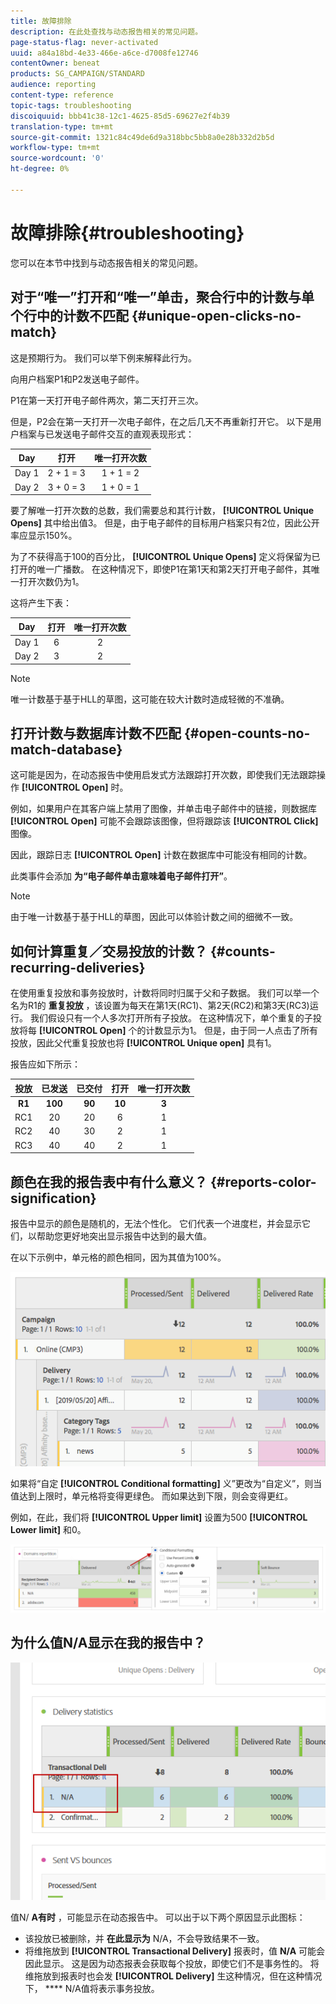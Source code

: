 ```yaml
---
title: 故障排除
description: 在此处查找与动态报告相关的常见问题。
page-status-flag: never-activated
uuid: a84a18bd-4e33-466e-a6ce-d7008fe12746
contentOwner: beneat
products: SG_CAMPAIGN/STANDARD
audience: reporting
content-type: reference
topic-tags: troubleshooting
discoiquuid: bbb41c38-12c1-4625-85d5-69627e2f4b39
translation-type: tm+mt
source-git-commit: 1321c84c49de6d9a318bbc5bb8a0e28b332d2b5d
workflow-type: tm+mt
source-wordcount: '0'
ht-degree: 0%

---
```



# 故障排除{#troubleshooting}

您可以在本节中找到与动态报告相关的常见问题。

## 对于“唯一”打开和“唯一”单击，聚合行中的计数与单个行中的计数不匹配 {#unique-open-clicks-no-match}

这是预期行为。
我们可以举下例来解释此行为。

向用户档案P1和P2发送电子邮件。

P1在第一天打开电子邮件两次，第二天打开三次。

但是，P2会在第一天打开一次电子邮件，在之后几天不再重新打开它。
以下是用户档案与已发送电子邮件交互的直观表现形式：

<table> 
 <thead> 
  <tr> 
   <th align="center"> <strong>Day</strong> <br /> </th> 
   <th align="center"> <strong>打开</strong> <br /> </th> 
   <th align="center"> <strong>唯一打开次数</strong> <br /> </th> 
  </tr> 
 </thead> 
 <tbody> 
  <tr> 
   <td align="center"> Day 1<br /> </td> 
   <td align="center"> 2 + 1 = 3<br /> </td> 
   <td align="center"> 1 + 1 = 2<br /> </td> 
  </tr> 
  <tr> 
   <td align="center"> Day 2<br /> </td> 
   <td align="center"> 3 + 0 = 3<br /> </td> 
   <td align="center"> 1 + 0 = 1<br /> </td> 
  </tr>
 </tbody> 
</table>

要了解唯一打开次数的总数，我们需要总和其行计数， **[!UICONTROL Unique Opens]** 其中给出值3。 但是，由于电子邮件的目标用户档案只有2位，因此公开率应显示150%。

为了不获得高于100的百分比， **[!UICONTROL Unique Opens]** 定义将保留为已打开的唯一广播数。 在这种情况下，即使P1在第1天和第2天打开电子邮件，其唯一打开次数仍为1。

这将产生下表：

<table> 
 <thead> 
  <tr> 
   <th align="center"> <strong>Day</strong> <br /> </th> 
   <th align="center"> <strong>打开</strong> <br /> </th> 
   <th align="center"> <strong>唯一打开次数</strong> <br /> </th> 
  </tr> 
 </thead> 
 <tbody> 
  <tr> 
   <td align="center"> Day 1<br /> </td> 
   <td align="center"> 6<br /> </td> 
   <td align="center"> 2<br /> </td>
  </tr> 
  <tr> 
   <td align="center"> Day 2<br /> </td> 
   <td align="center"> 3<br /> </td> 
   <td align="center"> 2<br /> </td> 
  </tr> 
 </tbody> 
</table>

>[!NOTE]
>
>唯一计数基于基于HLL的草图，这可能在较大计数时造成轻微的不准确。

## 打开计数与数据库计数不匹配 {#open-counts-no-match-database}

这可能是因为，在动态报告中使用启发式方法跟踪打开次数，即使我们无法跟踪操作 **[!UICONTROL Open]** 时。

例如，如果用户在其客户端上禁用了图像，并单击电子邮件中的链接，则数据库 **[!UICONTROL Open]** 可能不会跟踪该图像，但将跟踪该 **[!UICONTROL Click]** 图像。

因此，跟踪日志 **[!UICONTROL Open]** 计数在数据库中可能没有相同的计数。

此类事件会添加 **为“电子邮件单击意味着电子邮件打开”**。

>[!NOTE]
>
>由于唯一计数基于基于HLL的草图，因此可以体验计数之间的细微不一致。

## 如何计算重复／交易投放的计数？ {#counts-recurring-deliveries}

在使用重复投放和事务投放时，计数将同时归属于父和子数据。
我们可以举一个名为R1的 **重复投放** ，该设置为每天在第1天(RC1)、第2天(RC2)和第3天(RC3)运行。
我们假设只有一个人多次打开所有子投放。 在这种情况下，单个重复的子投放将每 **[!UICONTROL Open]** 个的计数显示为1。
但是，由于同一人点击了所有投放，因此父代重复投放也将 **[!UICONTROL Unique open]** 具有1。

报告应如下所示：

<table> 
 <thead> 
  <tr> 
   <th align="center"> <strong>投放</strong> <br /> </th> 
   <th align="center"> <strong>已发送</strong> <br /> </th> 
   <th align="center"> <strong>已交付</strong> <br /> </th>
   <th align="center"> <strong>打开</strong> <br /> </th> 
   <th align="center"> <strong>唯一打开次数</strong> <br /> </th>
  </tr> 
 </thead> 
 <tbody> 
  <tr> 
   <td align="center"> <strong>R1<br/> </td> 
   <td align="center"> <strong>100<br/> </td> 
   <td align="center"> <strong>90<br/> </td> 
   <td align="center"> <strong>10<br/> </td> 
   <td align="center"> <strong>3<br/> </td> 
  </tr> 
  <tr> 
   <td align="center"> RC1<br/> </td> 
   <td align="center"> 20<br /> </td> 
   <td align="center"> 20<br /> </td> 
   <td align="center"> 6<br /> </td> 
   <td align="center"> 1<br /> </td> 
  </tr>
    <tr> 
   <td align="center"> RC2<br /> </td> 
   <td align="center"> 40<br /> </td> 
   <td align="center"> 30<br /> </td> 
   <td align="center"> 2<br /> </td> 
   <td align="center"> 1<br /> </td> 
  </tr> 
    <tr> 
   <td align="center"> RC3<br /> </td> 
   <td align="center"> 40<br /> </td> 
   <td align="center"> 40<br /> </td> 
   <td align="center"> 2<br /> </td> 
   <td align="center"> 1<br /> </td> 
  </tr> 
 </tbody> 
</table>

## 颜色在我的报告表中有什么意义？ {#reports-color-signification}

报告中显示的颜色是随机的，无法个性化。 它们代表一个进度栏，并会显示它们，以帮助您更好地突出显示报告中达到的最大值。

在以下示例中，单元格的颜色相同，因为其值为100%。

![](assets/troubleshooting_1.png)

如果将“自定 **[!UICONTROL Conditional formatting]** 义”更改为“自定义”，则当值达到上限时，单元格将变得更绿色。 而如果达到下限，则会变得更红。

例如，在此，我们将 **[!UICONTROL Upper limit]** 设置为500 **[!UICONTROL Lower limit]** 和0。

![](assets/troubleshooting_2.png)

## 为什么值N/A显示在我的报告中？

![](assets/troubleshooting_3.png)

值N/ **A有时** ，可能显示在动态报告中。 可以出于以下两个原因显示此图标：

* 该投放已被删除，并 **在此显示为** N/A，不会导致结果不一致。
* 将维拖放到 **[!UICONTROL Transactional Delivery]** 报表时，值 **N/A** 可能会因此显示。 这是因为动态报表会获取每个投放，即使它们不是事务性的。
将维拖放到报表时也会发 **[!UICONTROL Delivery]** 生这种情况，但在这种情况下， **** N/A值将表示事务投放。
